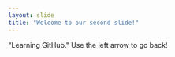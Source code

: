 ```yaml
---
layout: slide
title: "Welcome to our second slide!"
---
```

"Learning GitHub."
Use the left arrow to go back!
